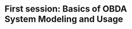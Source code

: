First session: Basics of OBDA System Modeling and Usage
=======================================================
